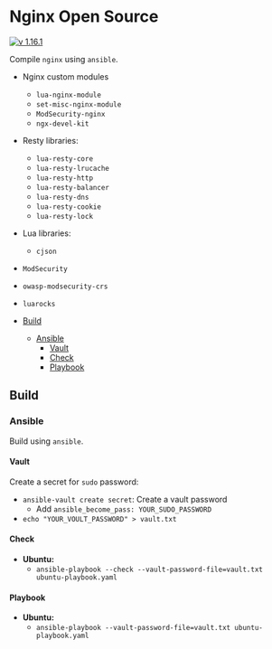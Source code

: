 # Nginx Open Source

[![v 1.16.1](https://img.shields.io/badge/v-1.16.1-green.svg)](http://nginx.org/en/CHANGES-1.16)

Compile `nginx` using `ansible`.

* Nginx custom modules
  * `lua-nginx-module`
  * `set-misc-nginx-module`
  * `ModSecurity-nginx`
  * `ngx-devel-kit`
* Resty libraries:
  * `lua-resty-core`
  * `lua-resty-lrucache`
  * `lua-resty-http`
  * `lua-resty-balancer`
  * `lua-resty-dns`
  * `lua-resty-cookie`
  * `lua-resty-lock`
* Lua libraries:
  * `cjson`
* `ModSecurity`
* `owasp-modsecurity-crs`
* `luarocks`

* [Build](#build)
  * [Ansible](#ansible)
    * [Vault](#vault)
    * [Check](#check)
    * [Playbook](#playbook)

## Build

### Ansible

Build using `ansible`.

#### Vault

Create a secret for `sudo` password:

* `ansible-vault create secret`: Create a vault password
  * Add `ansible_become_pass: YOUR_SUDO_PASSWORD`
* `echo "YOUR_VOULT_PASSWORD" > vault.txt`

#### Check

* **Ubuntu:**
  * `ansible-playbook --check --vault-password-file=vault.txt ubuntu-playbook.yaml`

#### Playbook

* **Ubuntu:**
  * `ansible-playbook --vault-password-file=vault.txt ubuntu-playbook.yaml`
